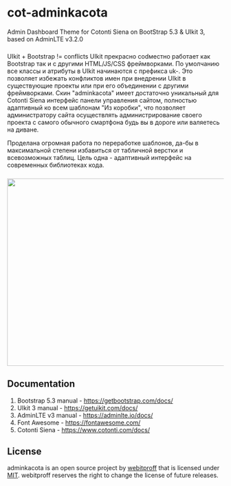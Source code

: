 # cot-adminkacota
Admin Dashboard Theme for Cotonti Siena on BootStrap 5.3 &amp; UIkit 3, based on AdminLTE v3.2.0
###
UIkit + Bootstrap != conflicts
UIkit прекрасно соdместно работает как Bootstrap так и с другими HTML/JS/CSS фреймворками. 
По умолчанию все классы и атрибуты в UIkit начинаются с префикса uk-. Это позволяет избежать конфликтов имен при внедрении UIkit в существующие проекты или при его объединении с другими фреймворками.
Скин "adminkacota" имеет достаточно уникальный для Cotonti Siena интерфейс панели управления сайтом, полностью адаптивный ко всем шаблонам "Из коробки", что позволяет администратору сайта осуществлять администрирование своего проекта с самого обычного смартфона будь вы в дороге или валяетесь на диване.

Проделана огромная работа по переработке шаблонов, да-бы в максимальной степени избавиться от табличной верстки и всевозможных таблиц. Цель одна - адаптивный интерфейс на современных библиотеках кода.
###
<p><a href="https://raw.githubusercontent.com/webitproff/cot-adminkacota/main/adminkacota.png" target="_blank"><img alt="" src="https://raw.githubusercontent.com/webitproff/cot-adminkacota/main/adminkacota.png" style="width: 920px; height: 435px;" /></a></p>

## Documentation

1. Bootstrap 5.3 manual - https://getbootstrap.com/docs/
2. UIkit 3 manual - https://getuikit.com/docs/
3. AdminLTE v3 manual - https://adminlte.io/docs/
4. Font Awesome - https://fontawesome.com/
5. Cotonti Siena - https://www.cotonti.com/docs/

## License

adminkacota is an open source project by [webitproff](https://github.com/webitproff) that is licensed under [MIT](https://opensource.org/licenses/MIT).
webitproff reserves the right to change the license of future releases.

